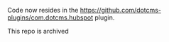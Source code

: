 Code now resides in the https://github.com/dotcms-plugins/com.dotcms.hubspot plugin.

This repo is archived 
